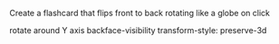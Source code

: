 Create a flashcard that flips front to back rotating like a globe on click

rotate around Y axis
backface-visibility
transform-style: preserve-3d
